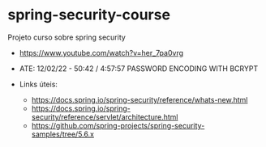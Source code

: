 # spring-security-course

Projeto curso sobre spring security

- https://www.youtube.com/watch?v=her_7pa0vrg

- ATE: 12/02/22 - 50:42 / 4:57:57 PASSWORD ENCODING WITH BCRYPT
- Links úteis:
  - https://docs.spring.io/spring-security/reference/whats-new.html
  - https://docs.spring.io/spring-security/reference/servlet/architecture.html
  - https://github.com/spring-projects/spring-security-samples/tree/5.6.x